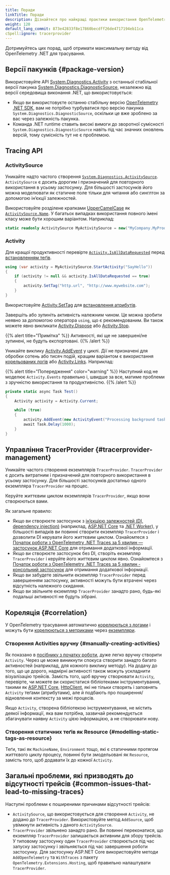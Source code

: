 ```yaml
---
title: Поради
linkTitle: Поради
description: Дізнайтеся про найкращі практики використання OpenTelemetry .NET для трасування
weight: 120
default_lang_commit: 873e42833f8e17860becdff26de4717194eb11ca
cSpell:ignore: tracerprovider
---
```


Дотримуйтесь цих порад, щоб отримати максимальну вигоду від OpenTelemetry .NET для трасування.

## Версії пакунків {#package-version}

Використовуйте API [System.Diagnostics.Activity](https://learn.microsoft.com/dotnet/api/system.diagnostics.activity) з останньої стабільної версії пакунка [System.Diagnostics.DiagnosticSource](https://www.nuget.org/packages/System.Diagnostics.DiagnosticSource/), незалежно від версії середовища виконання .NET, що використовується:

- Якщо ви використовуєте останню стабільну версію [OpenTelemetry .NET SDK](/docs/languages/dotnet/), вам не потрібно турбуватися про версію пакунка `System.Diagnostics.DiagnosticSource`, оскільки це вже зроблено за вас через залежність пакунка.
- Команда .NET runtime ставить високі вимоги до зворотної сумісності `System.Diagnostics.DiagnosticSource` навіть під час значних оновлень версій, тому сумісність тут не є проблемою.

## Tracing API

### ActivitySource

Уникайте надто частого створення [`System.Diagnostics.ActivitySource`](https://learn.microsoft.com/dotnet/api/system.diagnostics.activitysource). `ActivitySource` є досить дорогим і призначений для повторного використання в усьому застосунку. Для більшості застосунків його можна моделювати як статичне поле тільки для читання або синглтон за допомогою інʼєкції залежностей.

Використовуйте розділене крапками [UpperCamelCase](https://en.wikipedia.org/wiki/Camel_case) як [`ActivitySource.Name`](https://learn.microsoft.com/dotnet/api/system.diagnostics.activitysource.name). У багатьох випадках використання повного імені класу може бути хорошим варіантом. Наприклад:

```csharp
static readonly ActivitySource MyActivitySource = new("MyCompany.MyProduct.MyLibrary");
```

### Activity

Для кращої продуктивності перевірте [`Activity.IsAllDataRequested`](https://learn.microsoft.com/dotnet/api/system.diagnostics.activity.isalldatarequested) перед [встановленням теґів](https://learn.microsoft.com/dotnet/api/system.diagnostics.activity.settag).

```csharp
using (var activity = MyActivitySource.StartActivity("SayHello"))
{
    if (activity != null && activity.IsAllDataRequested == true)
    {
        activity.SetTag("http.url", "http://www.mywebsite.com");
    }
}
```

Використовуйте [Activity.SetTag](https://learn.microsoft.com/dotnet/api/system.diagnostics.activity.settag) для [встановлення атрибутів](/docs/specs/otel/trace/api/#set-attributes).

Завершіть або зупиніть активність належним чином. Це можна зробити неявно за допомогою оператора `using`, що є рекомендованим. Ви також можете явно викликати [Activity.Dispose](https://learn.microsoft.com/dotnet/api/system.diagnostics.activity.dispose) або [Activity.Stop](https://learn.microsoft.com/dotnet/api/system.diagnostics.activity.stop).

{{% alert title="Примітка" %}} Активності, які ще не завершені/не зупинені, не будуть експортовані. {{% /alert %}}

Уникайте виклику [Activity.AddEvent](https://learn.microsoft.com/dotnet/api/system.diagnostics.activity.addevent) у циклі. Дії не призначені для обробки сотень або тисяч подій, кращим варіантом є використання [корельованих логів](/docs/languages/dotnet/logs/correlation/) або [Activity.Links](https://learn.microsoft.com/dotnet/api/system.diagnostics.activity.links). Наприклад:

{{% alert title="Попередження" color="warning" %}} Наступний код не моделює `Activity.Events` правильно і, швидше за все, матиме проблеми з зручністю використання та продуктивністю. {{% /alert %}}

```csharp
private static async Task Test()
{
    Activity activity = Activity.Current;

    while (true)
    {
        activity.AddEvent(new ActivityEvent("Processing background task."));
        await Task.Delay(1000);
    }
}
```

## Управління TracerProvider {#tracerprovider-management}

Уникайте частого створення екземплярів `TracerProvider`. `TracerProvider` є досить витратним і призначений для повторного використання в усьому застосунку. Для більшості застосунків достатньо одного екземпляра `TracerProvider` на процес.

Керуйте життєвим циклом екземплярів `TracerProvider`, якщо вони створюються вами.

Як загальне правило:

- Якщо ви створюєте застосунок з [інʼєкцією залежностей (DI, dependency injection)](https://learn.microsoft.com/dotnet/core/extensions/dependency-injection) (наприклад, [ASP.NET Core](https://learn.microsoft.com/aspnet/core) та [.NET Worker](https://learn.microsoft.com/dotnet/core/extensions/workers)), у більшості випадків ви повинні створити екземпляр `TracerProvider` і дозволити DI керувати його життєвим циклом. Ознайомтеся з [Початок роботи з OpenTelemetry .NET Traces за 5 хвилин — застосунок ASP.NET Core](/docs/languages/dotnet/traces/getting-started-aspnetcore/) для отримання додаткової інформації.
- Якщо ви створюєте застосунок без DI, створіть екземпляр `TracerProvider` і керуйте його життєвим циклом явно. Ознайомтеся з [Початок роботи з OpenTelemetry .NET Traces за 5 хвилин - консольний застосунок](/docs/languages/dotnet/traces/getting-started-console/) для отримання додаткової інформації.
- Якщо ви забудете звільнити екземпляр `TracerProvider` перед завершенням застосунку, активності можуть бути втрачені через відсутність належного скидання.
- Якщо ви звільните екземпляр `TracerProvider` занадто рано, будь-які подальші активності не будуть зібрані.

## Кореляція {#correlation}

У OpenTelemetry трасування автоматично [корелюються з логами](/docs/languages/dotnet/logs/best-practices/#log-correlation) і можуть бути [корелюються з метриками](/docs/languages/dotnet/metrics/best-practices/#metrics-correlation) через [екземпляри](/docs/languages/dotnet/metrics/exemplars/).

### Створення Activities вручну {#manually-creating-activities}

Як показано в [посібнику з початку роботи](/docs/languages/dotnet/traces/getting-started-console/), дуже легко вручну створити `Activity`. Через це може виникнути спокуса створити занадто багато активностей (наприклад, для кожного виклику методу). На додачу до того, що це дорого, надмірні активності також можуть ускладнити візуалізацію трейсів. Замість того, щоб вручну створювати `Activity`, перевірте, чи можете ви скористатися бібліотеками інструментування, такими як [ASP.NET Core](https://github.com/open-telemetry/opentelemetry-dotnet-contrib/tree/main/src/OpenTelemetry.Instrumentation.AspNetCore/README.md), [HttpClient](https://github.com/open-telemetry/opentelemetry-dotnet-contrib/tree/main/src/OpenTelemetry.Instrumentation.Http/README.md), які не тільки створять і заповнять `Activity` теґами (атрибутами), але й подбають про поширення/відновлення контексту за межі процесів.

Якщо `Activity`, створена бібліотекою інструментування, не містить деякої інформації, яка вам потрібна, зазвичай рекомендується збагачувати наявну `Activity` цією інформацією, а не створювати нову.

### Створення статичних теґів як Resource {#modelling-static-tags-as-resource}

Теґи, такі як `MachineName`, `Environment` тощо, які є статичними протягом життєвого циклу процесу, повинні бути змодельовані як `Resource`, замість того, щоб додавати їх до кожної `Activity`.

## Загальні проблеми, які призводять до відсутності трейсів {#common-issues-that-lead-to-missing-traces}

Наступні проблеми є поширеними причинами відсутності трейсів:

- `ActivitySource`, що використовується для створення `Activity`, не додано до `TracerProvider`. Використовуйте метод `AddSource`, щоб увімкнути активність з даного `ActivitySource`.
- `TracerProvider` звільнено занадто рано. Ви повинні переконатися, що екземпляр `TracerProvider` залишається активним для збору трейсів. У типовому застосунку один `TracerProvider` створюється під час запуску застосунку і звільняється під час завершення роботи застосунку. Для застосунку ASP.NET Core використовуйте методи `AddOpenTelemetry` та `WithTraces` з пакету `OpenTelemetry.Extensions.Hosting`, щоб правильно налаштувати `TracerProvider`.
